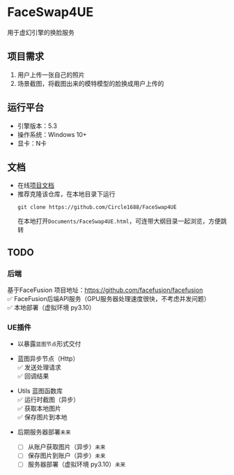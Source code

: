 # FaceSwap4UE
用于虚幻引擎的换脸服务

## 项目需求
1. 用户上传一张自己的照片
2. 场景截图，将截图出来的模特模型的脸换成用户上传的

## 运行平台
 - 引擎版本：5.3
 - 操作系统：Windows 10+
 - 显卡：N卡

## 文档
- 在线[项目文档](https://github.com/Circle1688/FaceSwap4UE/blob/main/Documents/FaceSwap4UE.md)
- 推荐克隆该仓库，在本地目录下运行
  ```
  git clone https://github.com/Circle1688/FaceSwap4UE
  ```
  在本地打开`Documents/FaceSwap4UE.html`，可连带大纲目录一起浏览，方便跳转


## TODO

### 后端
基于FaceFusion 项目地址：https://github.com/facefusion/facefusion  
  :white_check_mark: FaceFusion后端API服务（GPU服务器处理速度很快，不考虑并发问题）  
  :white_check_mark: 本地部署（虚拟环境 py3.10）

### UE插件
- 以暴露`蓝图节点`形式交付
- 蓝图异步节点（Http）  
  :white_check_mark: 发送处理请求  
  :white_check_mark: 回调结果  

- Utils 蓝图函数库  
  :white_check_mark: 运行时截图（异步）  
  :white_check_mark: 获取本地图片  
  :white_check_mark: 保存图片到本地  

- 后期服务器部署`未来`
   - [ ] 从账户获取图片（异步）`未来`
   - [ ] 保存图片到账户（异步）`未来`
   - [ ] 服务器部署（虚拟环境 py3.10）`未来`
